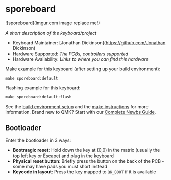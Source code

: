 # sporeboard

![sporeboard](imgur.com image replace me!)

*A short description of the keyboard/project*

* Keyboard Maintainer: [Jonathan Dickinson](https://github.com/Jonathan Dickinson)
* Hardware Supported: *The PCBs, controllers supported*
* Hardware Availability: *Links to where you can find this hardware*

Make example for this keyboard (after setting up your build environment):

    make sporeboard:default

Flashing example for this keyboard:

    make sporeboard:default:flash

See the [build environment setup](https://docs.qmk.fm/#/getting_started_build_tools) and the [make instructions](https://docs.qmk.fm/#/getting_started_make_guide) for more information. Brand new to QMK? Start with our [Complete Newbs Guide](https://docs.qmk.fm/#/newbs).

## Bootloader

Enter the bootloader in 3 ways:

* **Bootmagic reset**: Hold down the key at (0,0) in the matrix (usually the top left key or Escape) and plug in the keyboard
* **Physical reset button**: Briefly press the button on the back of the PCB - some may have pads you must short instead
* **Keycode in layout**: Press the key mapped to `QK_BOOT` if it is available
